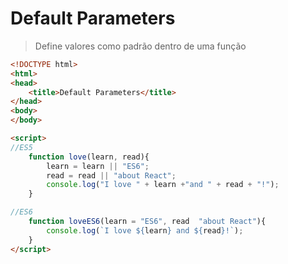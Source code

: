 # Default Parameters

> Define valores como padrão dentro de uma função

```HTML
<!DOCTYPE html>
<html>
<head>
    <title>Default Parameters</title>
</head>
<body>
</body>

<script>
//ES5
    function love(learn, read){
        learn = learn || "ES6";
        read = read || "about React";
        console.log("I love " + learn +"and " + read + "!");
    }

//ES6
    function loveES6(learn = "ES6", read  "about React"){
        console.log(`I love ${learn} and ${read}!`);
    }
</script>

```